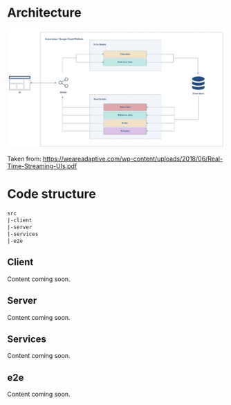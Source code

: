 
# Architecture
![image](../docs/architecture.JPG)

Taken from: https://weareadaptive.com/wp-content/uploads/2018/06/Real-Time-Streaming-UIs.pdf

# Code structure
```
src
|-client
|-server
|-services
|-e2e
```

## Client
Content coming soon.

## Server
Content coming soon.

## Services
Content coming soon.

## e2e
Content coming soon.
